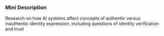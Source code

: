 ### Mini Description

Research on how AI systems affect concepts of authentic versus inauthentic identity expression, including questions of identity verification and trust
